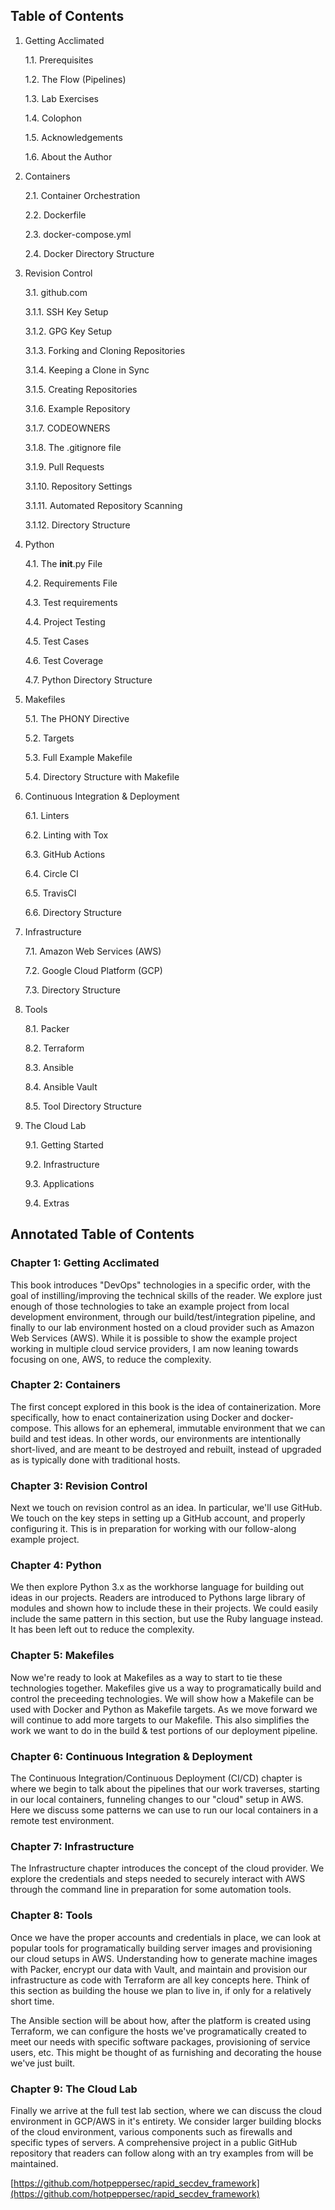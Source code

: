 ## Table of Contents

1. Getting Acclimated

   1.1.   Prerequisites

   1.2.   The Flow (Pipelines)

   1.3.   Lab Exercises

   1.4.   Colophon

   1.5.   Acknowledgements

   1.6.   About the Author

2. Containers

   2.1.   Container Orchestration

   2.2.   Dockerfile

   2.3.   docker-compose.yml

   2.4.   Docker Directory Structure

3. Revision Control

   3.1. github.com

      3.1.1. SSH Key Setup

      3.1.2. GPG Key Setup

      3.1.3. Forking and Cloning Repositories

      3.1.4. Keeping a Clone in Sync

      3.1.5. Creating Repositories 

      3.1.6. Example Repository 

      3.1.7. CODEOWNERS

      3.1.8. The .gitignore file

      3.1.9. Pull Requests

      3.1.10. Repository Settings

      3.1.11. Automated Repository Scanning

      3.1.12. Directory Structure

4. Python

   4.1. The __init__.py File

   4.2. Requirements File

   4.3. Test requirements

   4.4. Project Testing

   4.5. Test Cases

   4.6. Test Coverage 

   4.7. Python Directory Structure

5. Makefiles

   5.1. The PHONY Directive

   5.2. Targets

   5.3. Full Example Makefile

   5.4. Directory Structure with Makefile

6. Continuous Integration & Deployment

   6.1. Linters

   6.2. Linting with Tox

   6.3. GitHub Actions

   6.4. Circle CI

   6.5. TravisCI

   6.6. Directory Structure

7. Infrastructure

   7.1. Amazon Web Services (AWS)

   7.2. Google Cloud Platform (GCP)

   7.3. Directory Structure

8. Tools

   8.1. Packer

   8.2. Terraform

   8.3. Ansible

   8.4. Ansible Vault

   8.5. Tool Directory Structure

9. The Cloud Lab

   9.1. Getting Started

   9.2. Infrastructure

   9.3. Applications

   9.4. Extras

## Annotated Table of Contents

### Chapter 1: Getting Acclimated

This book introduces "DevOps" technologies in a specific order, with the goal of instilling/improving the technical skills of the reader. We explore just enough of those technologies to take an example project from local development environment, through our build/test/integration pipeline, and finally to our lab environment hosted on a cloud provider such as Amazon Web Services (AWS). While it is possible to show the example project working in multiple cloud service providers, I am now leaning towards focusing on one, AWS, to reduce the complexity. 

### Chapter 2: Containers

The first concept explored in this book is the idea of containerization. More specifically, how to enact containerization using Docker and docker-compose. This allows for an ephemeral, immutable environment that we can build and test ideas. In other words, our environments are intentionally short-lived, and are meant to be destroyed and rebuilt, instead of upgraded as is typically done with traditional hosts.

### Chapter 3: Revision Control

Next we touch on revision control as an idea. In particular, we'll use GitHub. We touch on the key steps in setting up a GitHub account, and properly configuring it. This is in preparation for working with our follow-along example project.

### Chapter 4: Python

We then explore Python 3.x as the workhorse language for building out ideas 
in our projects. Readers are introduced to Pythons large library of modules and shown
how to include these in their projects. We could easily include the same pattern
 in this section, but use the Ruby language instead. It has been left out to reduce the complexity.

### Chapter 5: Makefiles

Now we're ready to look at Makefiles as a way to start to tie these technologies together. Makefiles give us a way to programatically build and control the preceeding technologies. We will show how a Makefile can be used with Docker and Python as Makefile targets. As we move forward we will continue to add more targets to our Makefile. This also simplifies the work we want to do in the build & test portions of our deployment pipeline.

### Chapter 6: Continuous Integration & Deployment

The Continuous Integration/Continuous Deployment (CI/CD) chapter is where we begin to talk about the pipelines that our work traverses, starting in our local containers, funneling changes to our "cloud" setup in AWS. Here we discuss some patterns we can use to run our local containers in a remote test environment.

### Chapter 7: Infrastructure

The Infrastructure chapter introduces the concept of the cloud provider. We explore the 
credentials and steps needed to securely interact with AWS through the command line in preparation
for some automation tools.

### Chapter 8: Tools

Once we have the proper accounts and credentials in place, we can look at popular 
tools for programatically building server images and provisioning our cloud setups
in AWS. Understanding how to generate machine images with Packer, encrypt our data
with Vault, and maintain and provision our infrastructure as code with Terraform
are all key concepts here. Think of this section as building the house we plan to live
in, if only for a relatively short time.

The Ansible section will be about how, after the platform is created using Terraform, 
we can configure the hosts we've programatically created to meet our needs with specific software packages, provisioning 
of service users, etc. This might be thought of as furnishing and decorating the house we've just built.

### Chapter 9: The Cloud Lab

Finally we arrive at the full test lab section, where we can discuss the cloud 
environment in GCP/AWS in it's entirety. We consider larger building blocks of the cloud
environment, various components such as firewalls and specific types of servers. A comprehensive project in a public GitHub repository that readers can follow 
along with an try examples from will be maintained. 

[https://github.com/hotpeppersec/rapid_secdev_framework](https://github.com/hotpeppersec/rapid_secdev_framework)
